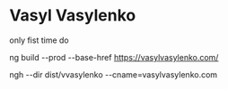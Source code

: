 # Vasyl Vasylenko

only fist time do

<!-- npm install -g angular-cli-ghpages  -->

 ng build --prod --base-href https://vasylvasylenko.com/

 

 ngh --dir dist/vvasylenko --cname=vasylvasylenko.com